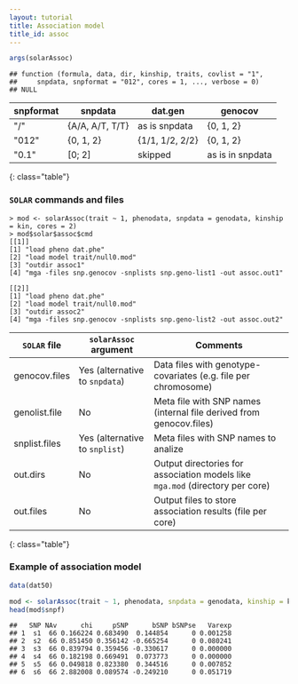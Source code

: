 ```yaml
---
layout: tutorial
title: Association model
title_id: assoc
---
```




  



~~~ r
args(solarAssoc)
~~~



~~~
## function (formula, data, dir, kinship, traits, covlist = "1", 
##     snpdata, snpformat = "012", cores = 1, ..., verbose = 0) 
## NULL
~~~

| snpformat |  snpdata        | dat.gen        | genocov          |
|-----------|-----------------|----------------|------------------|
| "/"       | {A/A, A/T, T/T} | as is snpdata  | {0, 1, 2}        |
| "012"     | {0, 1, 2}       | {1/1, 1/2, 2/2}| {0, 1, 2}        |
| "0.1"     | [0; 2]          | skipped        | as is in snpdata |
{: class="table"}


### `SOLAR` commands and files


    > mod <- solarAssoc(trait ~ 1, phenodata, snpdata = genodata, kinship = kin, cores = 2)
    > mod$solar$assoc$cmd
    [[1]]
    [1] "load pheno dat.phe"                                             
    [2] "load model trait/null0.mod"                                     
    [3] "outdir assoc1"                                                  
    [4] "mga -files snp.genocov -snplists snp.geno-list1 -out assoc.out1"
    
    [[2]]
    [1] "load pheno dat.phe"                                             
    [2] "load model trait/null0.mod"                                     
    [3] "outdir assoc2"                                                  
    [4] "mga -files snp.genocov -snplists snp.geno-list2 -out assoc.out2"


| `SOLAR` file | `solarAssoc` argument | Comments | 
|--------------|-----------------------|----------|
| genocov.files | Yes (alternative to `snpdata`) | Data files with genotype-covariates (e.g. file per chromosome) |
| genolist.file | No | Meta file with SNP names (internal file derived from genocov.files) |
| snplist.files | Yes (alternative to `snplist`) | Meta files with SNP names to analize |
| out.dirs | No | Output directories for association models like `mga.mod` (directory per core) |
| out.files | No | Output files to store association results (file per core) | 
{: class="table"}


### Example of association model


~~~ r
data(dat50)

mod <- solarAssoc(trait ~ 1, phenodata, snpdata = genodata, kinship = kin)
head(mod$snpf)
~~~



~~~
##   SNP NAv      chi     pSNP      bSNP bSNPse   Varexp
## 1  s1  66 0.166224 0.683490  0.144854      0 0.001258
## 2  s2  66 0.851450 0.356142 -0.665254      0 0.080241
## 3  s3  66 0.839794 0.359456 -0.330617      0 0.000000
## 4  s4  66 0.182198 0.669491  0.073773      0 0.000000
## 5  s5  66 0.049818 0.823380  0.344516      0 0.007852
## 6  s6  66 2.882008 0.089574 -0.249210      0 0.051719
~~~

